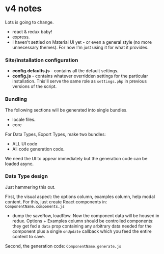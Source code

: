 # v4 notes

Lots is going to change. 

- react & redux baby!
- express. 
- I haven't settled on Material UI yet - or even a general style (no more unnecessary themes). For now I'm just using
it for what it provides.


### Site/installation configuration 

- **config.defaults.js** - contains all the default settings. 
- **config.js** - contains whatever overridden settings for the particular installation. This'll serve the 
same role as `settings.php` in previous versions of the script. 


### Bundling

The following sections will be generated into single bundles.

- locale files. 
- core 

For Data Types, Export Types, make two bundles:
- ALL UI code
- All code generation code. 

We need the UI to appear immediately but the generation code can be loaded async.  


### Data Type design

Just hammering this out.

First, the visual aspect: the options column, examples column, help modal content. For this, just create
React components in:  
    `ComponentName.components.js`

- dump the saveRow, loadRow. Now the component data will be housed in redux. Options + Examples column should be 
controlled components: they get fed a `data` prop containing any arbitrary data needed for the component plus a single
`onUpdate` callback which you feed the entire content to save. 

Second, the generation code:
    `ComponentName.generate.js`



